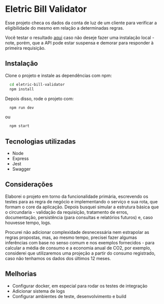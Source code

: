 # Eletric Bill Validator

Esse projeto checa os dados da conta de luz de um cliente para verificar a eligibilidade do mesmo em relação a determinadas regras.

Você testar o resultado [aqui](https://eletric-bill-validator.herokuapp.com) caso não deseje fazer uma instalação local - note, porém, que a API pode estar suspensa e demorar para responder à primeira requisição.

## Instalação

Clone o projeto e instale as dependências com npm:

```bash
  cd eletric-bill-validator
  npm install
```

Depois disso, rode o projeto com:

```bash
  npm run dev
```

ou

```bash
  npm start
```

## Tecnologias utilizadas

- Node
- Express
- Jest
- Swagger

## Considerações

Elaborei o projeto em torno da funcionalidade primária, escrevendo os testes para as regra de negócio e implementando o serviço e sua rota, que formam o core da aplicação. Depois busquei simular a estrutura básica que o circundaria - validação da requisição, tratamento de erros, documentação, persistência (para consultas e relatórios futuros) e, caso houvesse tempo, logs.

Procurei não adicionar complexidade desnecessária nem estrapolar as regras propostas, mas, ao mesmo tempo, precisei fazer algumas inferências com base no senso comum e nos exemplos fornecidos - para calcular a média de consumo e a economia anual de CO2, por exemplo, considerei que utilizaremos uma projeção a partir do consumo registrado, caso não tenhamos os dados dos últimos 12 meses.

## Melhorias

- Configurar docker, em especial para rodar os testes de integração
- Adicionar sistema de logs
- Configurar ambientes de teste, desenvolvimento e build